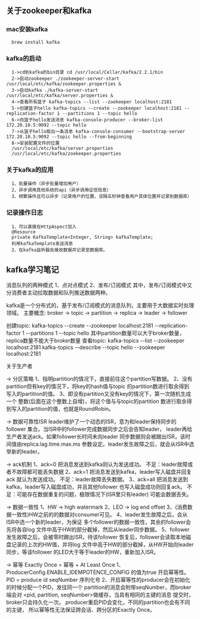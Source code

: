 ## 关于zookeeper和kafka
   ### mac安装kafka
      brew install kafka
   ### kafka的启动
      1->cd到kafka的bin目录 cd /usr/local/Cellar/kafka/2.2.1/bin
      2->启动zookeeper ./zookeeper-server-start /usr/local/etc/kafka/zookeeper.properties &
      3->启动kafka ./kafka-server-start /usr/local/etc/kafka/server.properties &
      4->查看所有篮子 kafka-topics --list --zookeeper localhost:2181
      5->创建篮子hello kafka-topics --create --zookeeper localhost:2181 --replication-factor 1 --partitions 1 --topic hello
      6->向篮子hello发送消息 kafka-console-producer --broker-list 172.20.10.5:9092 --topic hello
      7->从篮子hello取出一条消息 kafka-console-consumer --bootstrap-server 172.20.10.5:9092 --topic hello --from-beginning
      8->安装配置文件的位置
      /usr/local/etc/kafka/server.properties
      /usr/local/etc/kafka/zookeeper.properties
   ### 关于kafka的应用
      1、批量操作（异步批量增加用户）
      2、异步调用其他系统的api（异步调用征信信息）
      3、频繁操作且可以异步（记录用户的位置，没隔五秒钟查看用户具体位置并记录到数据库）
   ### 记录操作日志
      1、可以直接在HttpAspect加入
      @Resource
      private KafkaTemplate<Integer, String> kafkaTemplate;
      利用kafkaTemplate发送消息
      2、在kafka监听器处接收数据并记录至数据库。
      

## kafka学习笔记
消息队列的两种模式
1、点对点模式
2、发布/订阅模式
其中，发布/订阅模式中又分消费者主动拉取数据和队列推送数据两种。

kafka是一个分布式的，基于发布/订阅模式的消息队列，主要用于大数据实时处理领域。
主要概念:
broker -> topic -> partition -> replica -> leader -> follower

创建topic:
kafka-topics --create --zookeeper localhost:2181
--replication-factor 1 --partitions 1 --topic hello
其中partition数量可以大于broker数量，replica数量不能大于broker数量
查看topic:
kafka-topics --list --zookeeper localhost:2181
kafka-topics --describe --topic hello --zookeeper localhost:2181

关于生产者

-> 分区策略
1、指明partition的情况下，直接前往这个partition写数据。
2、没有partition但有key的情况下，将key的hash值与topic
的partition数进行取余得到写入的partition的值。
3、即没有partition又没有key的情况下，第一次随机生成一个
整数(后面在这个整数上自增)，将这个值与与topic的partition
数进行取余得到写入的partition的值，也就是RoundRobin。

-> 数据可靠性ISR
leader维护了一个动态的ISR，意为和leader保持同步的follower
集合。当ISR中的follower完成数据同步之后会告知leader，
leader再给生产者发送ack。如果follower长时间未向leader
同步数据则会被踢出ISR，该时间值由replica.lag.time.max.ms
参数设定。leader发生故障之后，就会从ISR中选举新的leader。

-> ack机制
1、ack=0
把消息发送到kafka则认为发送成功。
不足：leader故障或者不故障都可能丢失数据
2、ack=1
把消息发送到kafka，leader写入磁盘并回复ack
就认为发送成功。
不足：leader故障丢失数据。
3、ack=all
把消息发送到kafka，leader写入磁盘成功，并且其他follower
也写入磁盘成功则回复ack。
不足：可能存在数据重复的问题，极限情况下(ISR里只有leader)
可能会数据丢失。

-> 数据一致性
1、HW -> high watermark
2、LEO -> log end offset
3、(消费数据一致性)HW之前的的数据对consumer可见。
4、leader发生故障之后，会从ISR中选一个新的leader，为保证
多个follower的数据一致性，其余的follower会先将各自log
文件中高于HW的部分截掉，然后从leader同步数据。
5、follower发生故障之后，会被零时踢出ISR，待该follower
恢复后，follower会读取本地磁盘记录的上次的HW值，并将log
文件中高于HW的部分截掉，从HW开始向leader同步，等该follower
的LED大于等于leader的HW，重新加入ISR。

-> 幂等
Exactly Once = 幂等 + At Least Once
1、ProducerConfig.ENABLE_IDEMPOTENCE_CONFIG 的值为true
开启幂等性。
PID = produce id
seqNumber 序列化号
2、开启幂等性的producer会在初始化的时候分配一个PID，发往同一个
partition的消息会附带seqNumber，而broker端会对
<pid, partition, seqNumber>做缓存，当具有相同的主键的消息
提交时，broker只会持久化一次。
producer重启PID会变化，不同的partition也会有不同的主键，
所以幂等性无法保证跨会话、跨分区的Exactly Once。
